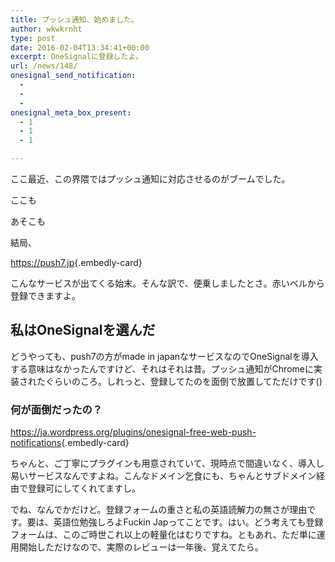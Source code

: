 ```yaml
---
title: プッシュ通知、始めました。
author: wkwkrnht
type: post
date: 2016-02-04T13:34:41+00:00
excerpt: OneSignalに登録したよ。
url: /news/148/
onesignal_send_notification:
  - 
  - 
  - 
onesignal_meta_box_present:
  - 1
  - 1
  - 1

---
```

ここ最近、この界隈ではプッシュ通知に対応させるのがブームでした。

ここも

あそこも

結局、

<https://push7.jp>{.embedly-card} 

こんなサービスが出てくる始末。そんな訳で、便乗しましたとさ。赤いベルから登録できますよ。

## 私はOneSignalを選んだ

どうやっても、push7の方がmade in japanなサービスなのでOneSignalを導入する意味はなかったんですけど、それはそれは昔。プッシュ通知がChromeに実装されたぐらいのころ。しれっと、登録してたのを面倒で放置してただけです()

### 何が面倒だったの？

<https://ja.wordpress.org/plugins/onesignal-free-web-push-notifications>{.embedly-card} 

ちゃんと、ご丁寧にプラグインも用意されていて、現時点で間違いなく、導入し易いサービスなんですよね。こんなドメイン乞食にも、ちゃんとサブドメイン経由で登録可にしてくれてますし。

でね、なんでかだけど。登録フォームの重さと私の英語読解力の無さが理由です。要は、英語位勉強しろよFuckin Japってことです。はい。どう考えても登録フォームは、このご時世これ以上の軽量化はむりですね。ともあれ、ただ単に運用開始しただけなので、実際のレビューは一年後、覚えてたら。